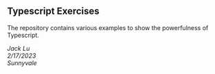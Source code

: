 ## Typescript Exercises

The repository contains various examples to show the powerfulness of Typescript.

<em>Jack Lu</em><br>
<em>2/17/2023</em><br>
<em>Sunnyvale</em><br>
